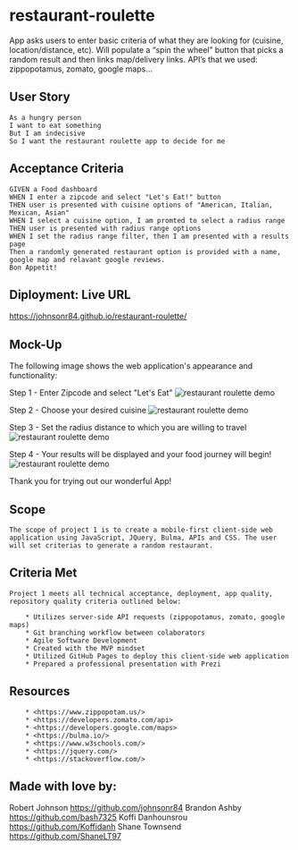 # restaurant-roulette
App asks users to enter basic criteria of what they are looking for (cuisine, location/distance, etc).  Will populate a “spin the wheel” button that picks a random result and then links map/delivery links.  API’s that we used: zippopotamus, zomato, google maps…

## User Story

```
As a hungry person
I want to eat something
But I am indecisive
So I want the restaurant roulette app to decide for me
```

## Acceptance Criteria

```
GIVEN a Food dashboard 
WHEN I enter a zipcode and select "Let's Eat!" button
THEN user is presented with cuisine options of "American, Italian, Mexican, Asian"
WHEN I select a cuisine option, I am promted to select a radius range
THEN user is presented with radius range options
WHEN I set the radius range filter, then I am presented with a results page
Then a randomly generated restaurant option is provided with a name, google map and relavant google reviews.
Bon Appetit!
```
## Diployment: Live URL

<https://johnsonr84.github.io/restaurant-roulette/>

## Mock-Up

The following image shows the web application's appearance and functionality:

Step 1 - Enter Zipcode and select "Let's Eat"
![restaurant roulette demo](./css/demo1.png)

Step 2 - Choose your desired cuisine
![restaurant roulette demo](./css/demo2.png)

Step 3 - Set the radius distance to which you are willing to travel
![restaurant roulette demo](./css/demo3.png)

Step 4 - Your results will be displayed and your food journey will begin!
![restaurant roulette demo](./css/demo4.png)

Thank you for trying out our wonderful App!

## Scope

```
The scope of project 1 is to create a mobile-first client-side web application using JavaScript, JQuery, Bulma, APIs and CSS. The user will set criterias to generate a random restaurant.
```

## Criteria Met

```
Project 1 meets all technical acceptance, deployment, app quality, repository quality criteria outlined below:

    * Utilizes server-side API requests (zippopotamus, zomato, google maps) 
    * Git branching workflow between colaborators
    * Agile Software Development
    * Created with the MVP mindset
    * Utilized GitHub Pages to deploy this client-side web application 
    * Prepared a professional presentation with Prezi
```
## Resources

```
    * <https://www.zippopotam.us/>
    * <https://developers.zomato.com/api>
    * <https://developers.google.com/maps>
    * <https://bulma.io/>
    * <https://www.w3schools.com/>
    * <https://jquery.com/>
    * <https://stackoverflow.com/>
```

## Made with love by:

Robert Johnson
<https://github.com/johnsonr84>
Brandon Ashby
<https://github.com/bash7325>
Koffi Danhounsrou
<https://github.com/Koffidanh>
Shane Townsend
<https://github.com/ShaneLT97>
